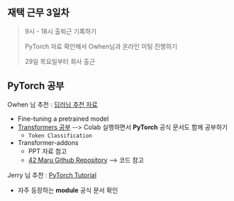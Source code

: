 ## 재택 근무 3일차

> 9시 - 18시 출퇴근 기록하기
>
> PyTorch 자료 확인해서 Owhen님과 온라인 미팅 진행하기
>
> 29일 목요일부터 회사 출근



## PyTorch 공부

Owhen 님 추천 : [딥러닝 추천 자료](https://github.com/huggingface/transformers)

- Fine-tuning a pretrained model
- [Transformers 공부](https://github.com/huggingface/transformers/tree/master/examples/pytorch) --> Colab 실행하면서 **PyTorch** 공식 문서도 함께 공부하기
  - `Token Classification`
- Transformer-addons
  - PPT 자료 참고
  - [42 Maru Github Repository](https://github.com/42maru-ai/42maru-transformers-addons) --> 코드 참고



Jerry 님 추천 : [PyTorch Tutorial](https://pytorch.org/tutorials/)

- 자주 등장하는 **module** 공식 문서 확인
